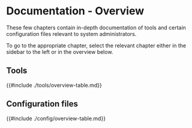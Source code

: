 # Documentation - Overview
These few chapters contain in-depth documentation of tools and certain configuration files relevant to system administrators.

To go to the appropriate chapter, select the relevant chapter either in the sidebar to the left or in the overview below.


## Tools
{{#include ./tools/overview-table.md}}

## Configuration files
{{#include ./config/overview-table.md}}
